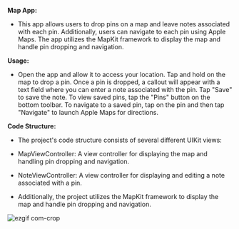 **Map App:**

- This app allows users to drop pins on a map and leave notes associated with each pin. Additionally, users can navigate to each pin using Apple Maps. The app utilizes the MapKit framework to display the map and handle pin dropping and navigation.

**Usage:**

- Open the app and allow it to access your location. Tap and hold on the map to drop a pin. Once a pin is dropped, a callout will appear with a text field where you can enter a note associated with the pin. Tap "Save" to save the note. To view saved pins, tap the "Pins" button on the bottom toolbar. To navigate to a saved pin, tap on the pin and then tap "Navigate" to launch Apple Maps for directions.

**Code Structure:**

- The project's code structure consists of several different UIKit views:

- MapViewController: A view controller for displaying the map and handling pin dropping and navigation.

- NoteViewController: A view controller for displaying and editing a note associated with a pin.

- Additionally, the project utilizes the MapKit framework to display the map and handle pin dropping and navigation.








![ezgif com-crop](https://user-images.githubusercontent.com/101280910/225422551-f03bbd8c-c2f4-41ac-a4e2-15015067d60c.gif)









